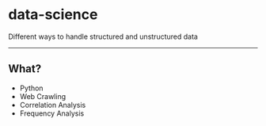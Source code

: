 # data-science
Different ways to handle structured and unstructured data
* * *
## What?
* Python
* Web Crawling
* Correlation Analysis
* Frequency Analysis
